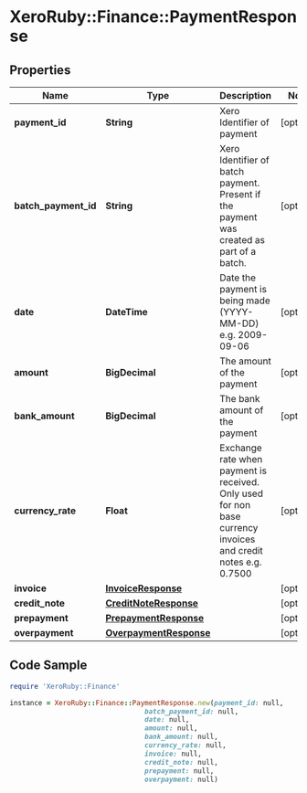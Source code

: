 # XeroRuby::Finance::PaymentResponse

## Properties

Name | Type | Description | Notes
------------ | ------------- | ------------- | -------------
**payment_id** | **String** | Xero Identifier of payment | [optional] 
**batch_payment_id** | **String** | Xero Identifier of batch payment. Present if the payment was created as part of a batch. | [optional] 
**date** | **DateTime** | Date the payment is being made (YYYY-MM-DD) e.g. 2009-09-06 | [optional] 
**amount** | **BigDecimal** | The amount of the payment | [optional] 
**bank_amount** | **BigDecimal** | The bank amount of the payment | [optional] 
**currency_rate** | **Float** | Exchange rate when payment is received. Only used for non base currency invoices and credit notes e.g. 0.7500 | [optional] 
**invoice** | [**InvoiceResponse**](InvoiceResponse.md) |  | [optional] 
**credit_note** | [**CreditNoteResponse**](CreditNoteResponse.md) |  | [optional] 
**prepayment** | [**PrepaymentResponse**](PrepaymentResponse.md) |  | [optional] 
**overpayment** | [**OverpaymentResponse**](OverpaymentResponse.md) |  | [optional] 

## Code Sample

```ruby
require 'XeroRuby::Finance'

instance = XeroRuby::Finance::PaymentResponse.new(payment_id: null,
                                 batch_payment_id: null,
                                 date: null,
                                 amount: null,
                                 bank_amount: null,
                                 currency_rate: null,
                                 invoice: null,
                                 credit_note: null,
                                 prepayment: null,
                                 overpayment: null)
```


